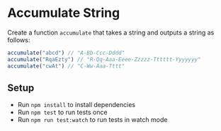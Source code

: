 # Accumulate String

Create a function `accumulate` that takes a string and outputs a string as follows:

```js
accumulate("abcd") // "A-Bb-Ccc-Dddd"
accumulate("RqaEzty") // "R-Qq-Aaa-Eeee-Zzzzz-Tttttt-Yyyyyyy"
accumulate("cwAt") // "C-Ww-Aaa-Tttt"
```

## Setup

* Run `npm install` to install dependencies
* Run `npm test` to run tests once
* Run `npm run test:watch` to run tests in watch mode
